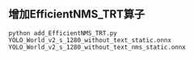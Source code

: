 


## 增加EfficientNMS_TRT算子

```shell
python add_EfficientNMS_TRT.py YOLO_World_v2_s_1280_without_text_static.onnx YOLO_World_v2_s_1280_without_text_nms_static.onnx
```